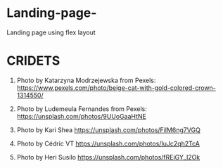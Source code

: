 # Landing-page-
Landing page using flex layout


# CRIDETS  

1. Photo by Katarzyna Modrzejewska from Pexels: https://www.pexels.com/photo/beige-cat-with-gold-colored-crown-1314550/

2. Photo by Ludemeula Fernandes from Pexels: https://unsplash.com/photos/9UUoGaaHtNE

3. Photo by Kari Shea https://unsplash.com/photos/FilM6ng7VGQ

4. Photo by Cédric VT https://unsplash.com/photos/IuJc2qh2TcA

5. Photo by Heri Susilo https://unsplash.com/photos/fREiGY_l2Ok


